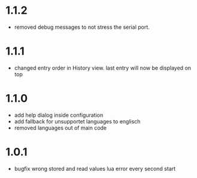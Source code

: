 # 1.1.2
- removed debug messages to not stress the serial port. 

# 1.1.1
- changed entry order in History view. 
    last entry will now be displayed on top

# 1.1.0
- add help dialog inside configuration
- add fallback for unsupportet languages to englisch
- removed languages out of main code

# 1.0.1
- bugfix wrong stored and read values
    lua error every second start